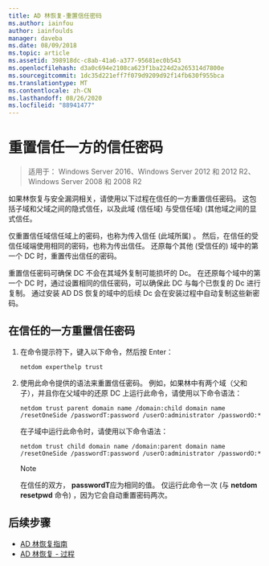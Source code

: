 ```yaml
---
title: AD 林恢复-重置信任密码
ms.author: iainfou
author: iainfoulds
manager: daveba
ms.date: 08/09/2018
ms.topic: article
ms.assetid: 398918dc-c8ab-41a6-a377-95681ec0b543
ms.openlocfilehash: d3a0c694e2108ca623f1ba224d2a265314d7800e
ms.sourcegitcommit: 1dc35d221eff7f079d9209d92f14fb630f955bca
ms.translationtype: MT
ms.contentlocale: zh-CN
ms.lasthandoff: 08/26/2020
ms.locfileid: "88941477"
---
```

# <a name="resetting-a-trust-password-on-one-side-of-the-trust"></a>重置信任一方的信任密码

>适用于： Windows Server 2016、Windows Server 2012 和 2012 R2、Windows Server 2008 和 2008 R2

 如果林恢复与安全漏洞相关，请使用以下过程在信任的一方重置信任密码。 这包括子域和父域之间的隐式信任，以及此域 (信任域) 与受信任域)  (其他域之间的显式信任。

 仅重置信任域信任域上的密码，也称为传入信任 (此域所属) 。 然后，在信任的受信任域端使用相同的密码，也称为传出信任。 还原每个其他 (受信任的) 域中的第一个 DC 时，重置传出信任的密码。

 重置信任密码可确保 DC 不会在其域外复制可能损坏的 Dc。 在还原每个域中的第一个 DC 时，通过设置相同的信任密码，可以确保此 DC 与每个已恢复的 Dc 进行复制。 通过安装 AD DS 恢复的域中的后续 Dc 会在安装过程中自动复制这些新密码。

## <a name="to-reset-a-trust-password-on-one-side-of-the-trust"></a>在信任的一方重置信任密码

1. 在命令提示符下，键入以下命令，然后按 Enter：

   ```
   netdom experthelp trust
   ```

2. 使用此命令提供的语法来重置信任密码。
   例如，如果林中有两个域（父和子），并且你在父域中的还原 DC 上运行此命令，请使用以下命令语法：

   ```
   netdom trust parent domain name /domain:child domain name /resetOneSide /passwordT:password /userO:administrator /passwordO:*
   ```

   在子域中运行此命令时，请使用以下命令语法：

   ```
   netdom trust child domain name /domain:parent domain name /resetOneSide /passwordT:password /userO:administrator /passwordO:*
   ```

   > [!NOTE]
   > 在信任的双方， **passwordT**应为相同的值。 仅运行此命令一次 (与 **netdom resetpwd** 命令) ，因为它会自动重置密码两次。

## <a name="next-steps"></a>后续步骤

- [AD 林恢复指南](AD-Forest-Recovery-Guide.md)
- [AD 林恢复 - 过程](AD-Forest-Recovery-Procedures.md)
